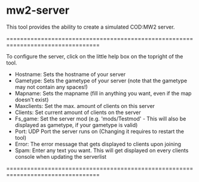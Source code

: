 mw2-server
=================================================================================

This tool provides the ability to create a simulated COD:MW2 server.  

=================================================================================

To configure the server, click on the little help box on the topright of the tool.

- Hostname: Sets the hostname of your server
- Gametype: Sets the gametype of your server (note that the gametype may not contain any spaces!)
- Mapname: Sets the mapname (fill in anything you want, even if the map doesn't exist)
- Maxclients: Set the max. amount of clients on this server
- Clients: Set current amount of clients on the server
- Fs_game: Set the server mod (e.g. 'mods/Testmod' - This will also be displayed as gametype, if your gametype is valid)
- Port: UDP Port the server runs on (Changing it requires to restart the tool)
- Error: The error message that gets displayed to clients upon joining
- Spam: Enter any text you want. This will get displayed on every clients console when updating the serverlist

=================================================================================
